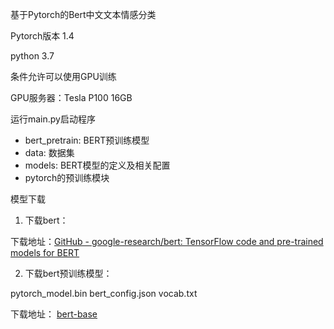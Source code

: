 基于Pytorch的Bert中文文本情感分类

Pytorch版本 1.4

python 3.7

条件允许可以使用GPU训练

GPU服务器：Tesla P100 16GB 

运行main.py启动程序

- bert_pretrain: BERT预训练模型
- data: 数据集
- models: BERT模型的定义及相关配置
- pytorch的预训练模块

模型下载
1. 下载bert：

下载地址：[GitHub - google-research/bert: TensorFlow code and pre-trained models for BERT](https://github.com/google-research/bert)

2. 下载bert预训练模型：

pytorch_model.bin
bert_config.json
vocab.txt 

下载地址： [bert-base](https://s3.amazonaws.com/models.huggingface.co/bert/bert-base-chinese.tar.gz)
